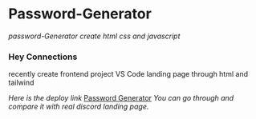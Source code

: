 # Password-Generator
*password-Generator create html css and javascript*

### Hey Connections
recently create frontend project VS Code landing page through html and tailwind

_Here is the deploy link_
[Password Generator](https://6504041302e6b863e7918e43--funny-starlight-3f6468.netlify.app/)
_You can go through and compare it with real discord landing page._
